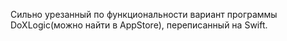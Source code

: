 Сильно урезанный по функциональности вариант программы DoXLogic(можно найти в AppStore), переписанный на Swift.
